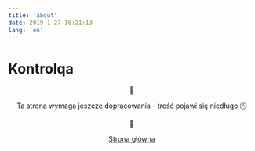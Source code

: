 ```yaml
---
title: 'about'
date: 2019-1-27 16:21:13
lang: 'en'
---
```


# Kontrolqa

<div align="center">

🚧  

Ta strona wymaga jeszcze dopracowania - treść pojawi się niedługo 🕓  

🚧

[Strona główna](https://kostyrko.github.io/kontrolqa/')

</div>
